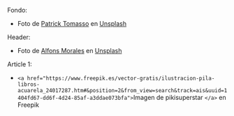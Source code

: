 Fondo:

* Foto de [Patrick Tomasso](https://unsplash.com/es/@impatrickt?utm_content=creditCopyText&utm_medium=referral&utm_source=unsplash) en [Unsplash](https://unsplash.com/es/fotos/lote-de-libros-abiertos-Oaqk7qqNh_c?utm_content=creditCopyText&utm_medium=referral&utm_source=unsplash)

Header:

* Foto de [Alfons Morales](https://unsplash.com/es/@alfonsmc10?utm_content=creditCopyText&utm_medium=referral&utm_source=unsplash) en [Unsplash](https://unsplash.com/es/fotos/una-gran-biblioteca-con-muchos-libros-PyUXxFrYweY?utm_content=creditCopyText&utm_medium=referral&utm_source=unsplash)

Article 1:

* `<a href="https://www.freepik.es/vector-gratis/ilustracion-pila-libros-acuarela_24017287.htm#&position=2&from_view=search&track=ais&uuid=1404fd67-dd6f-4d24-85af-a3ddae073bfa">`Imagen de pikisuperstar `</a>` en Freepik

